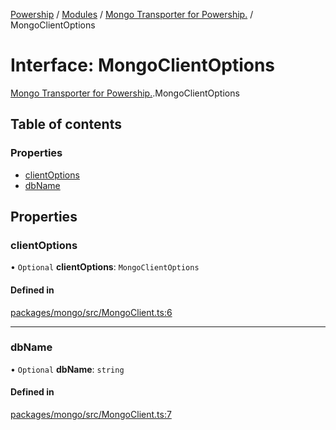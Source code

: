 [Powership](../README.md) / [Modules](../modules.md) / [Mongo Transporter for Powership.](../modules/Mongo_Transporter_for_Powership_.md) / MongoClientOptions

# Interface: MongoClientOptions

[Mongo Transporter for Powership.](../modules/Mongo_Transporter_for_Powership_.md).MongoClientOptions

## Table of contents

### Properties

- [clientOptions](Mongo_Transporter_for_Powership_.MongoClientOptions.md#clientoptions)
- [dbName](Mongo_Transporter_for_Powership_.MongoClientOptions.md#dbname)

## Properties

### clientOptions

• `Optional` **clientOptions**: `MongoClientOptions`

#### Defined in

[packages/mongo/src/MongoClient.ts:6](https://github.com/antoniopresto/powership/blob/2672a73/packages/mongo/src/MongoClient.ts#L6)

___

### dbName

• `Optional` **dbName**: `string`

#### Defined in

[packages/mongo/src/MongoClient.ts:7](https://github.com/antoniopresto/powership/blob/2672a73/packages/mongo/src/MongoClient.ts#L7)
